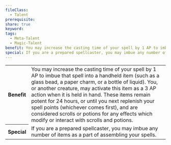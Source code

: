 ```yaml
---
fileClass:
  - Talent
prerequisite: 
share: true
keyword: 
tags:
  - Meta-Talent
  - Magic-Talent
benefit: You may increase the casting time of your spell by 1 AP to imbue that spell into a handheld item (such as a glass bead, a paper charm, or a bottle of liquid). You, or another creature, may activate this item as a 3 AP action when it is held in hand. These items remain potent for 24 hours, or until you next replenish your spell points (whichever comes first), and are considered scrolls or potions for any effects which modify or interact with scrolls and potions.
special: If you are a prepared spellcaster, you may imbue any number of items as a part of assembling your spells.
---
```

<p><span dir="ltr" style="overflow-x: auto;"><table><tbody><tr><th dir="ltr">Benefit</th><td dir="ltr">You may increase the casting time of your spell by 1 AP to imbue that spell into a handheld item (such as a glass bead, a paper charm, or a bottle of liquid). You, or another creature, may activate this item as a 3 AP action when it is held in hand. These items remain potent for 24 hours, or until you next replenish your spell points (whichever comes first), and are considered scrolls or potions for any effects which modify or interact with scrolls and potions.</td></tr><tr><th dir="ltr">Special</th><td dir="ltr">If you are a prepared spellcaster, you may imbue any number of items as a part of assembling your spells.</td></tr></tbody></table></span></p>